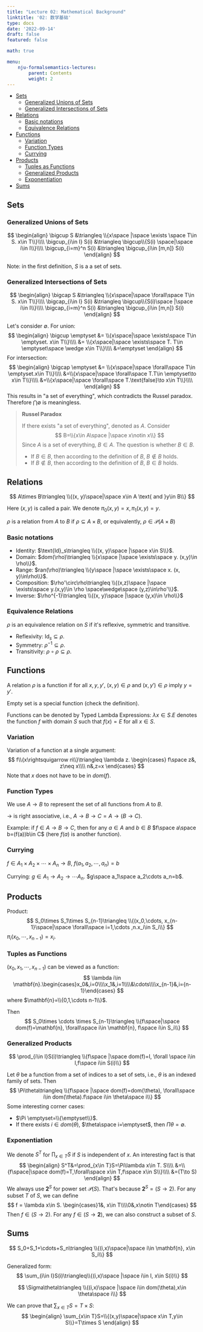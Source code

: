 ```yaml
---
title: "Lecture 02: Mathematical Background"
linktitle: '02: 数学基础'
type: docs
date: '2022-09-14'
draft: false
featured: false

math: true

menu:
    nju-formalsemantics-lectures:
        parent: Contents
        weight: 2
---
```


- [Sets](#sets)
  - [Generalized Unions of Sets](#generalized-unions-of-sets)
  - [Generalized Intersections of Sets](#generalized-intersections-of-sets)
- [Relations](#relations)
  - [Basic notations](#basic-notations)
  - [Equivalence Relations](#equivalence-relations)
- [Functions](#functions)
  - [Variation](#variation)
  - [Function Types](#function-types)
  - [Currying](#currying)
- [Products](#products)
  - [Tuples as Functions](#tuples-as-functions)
  - [Generalized Products](#generalized-products)
  - [Exponentiation](#exponentiation)
- [Sums](#sums)

## Sets

### Generalized Unions of Sets

$$
\begin{align}
\bigcup S &\triangleq \\{x\space |\space \exists \space T\in S. x\in T\\}\\\\
\bigcup_{i\in I} S(i) &\triangleq \bigcup\\{S(i) \space|\space i\in I\\}\\\\
\bigcup_{i=m}^n S(i) &\triangleq \bigcup_{i\in [m,n]} S(i)
\end{align}
$$

Note: in the first definition, $S$ is a a set of sets.

### Generalized Intersections of Sets

$$
\begin{align}
\bigcap S &\triangleq \\{x\space|\space \forall\space T\in S. x\in T\\}\\\\
\bigcap_{i\in I} S(i) &\triangleq \bigcup\\{S(i)\space |\space i\in I\\}\\\\
\bigcap_{i=m}^n S(i) &\triangleq \bigcup_{i\in [m,n]} S(i)
\end{align}
$$

Let's consider $\emptyset$. For union:
$$
\begin{align}
\bigcup \emptyset &= \\{x\space|\space \exists\space T\in \emptyset. x\in T\\}\\\\
&= \\{x\space|\space \exists\space T. T\in \emptyset\space \wedge x\in T\\}\\\\
&=\emptyset
\end{align}
$$
For intersection:
$$
\begin{align}
\bigcap \emptyset &= \\{x\space|\space \forall\space T\in \emptyset.x\in T\\}\\\\
&=\\{x\space|\space \forall\space T.T\in \emptyset\to x\in T\\}\\\\
&=\\{x\space|\space \forall\space T.\text{false}\to x\in T\\}\\\\
\end{align}
$$
This results in "a set of everything", which contradicts the Russel paradox. Therefore $\bigcap \emptyset$ is meaningless.

> **Russel Paradox**
>
> If there exists "a set of everything", denoted as $A$. Consider
> $$
> B=\\{x\in A\space |\space x\notin x\\}
> $$
> Since $A$ is a set of everything, $B\in A$. The question is whether $B\in B$.
>
> * If $B\in B$, then according to the definition of $B$, $B\notin B$ holds.
> * If $B\notin B$, then according to the definition of $B$, $B\in B$ holds.

## Relations

$$
A\times B\triangleq \\{(x, y)\space|\space x\in A \text{ and }y\in B\\}
$$

Here $(x, y)$ is called a pair. We denote $\pi_0(x, y)=x,\pi_1(x, y)=y$.

$\rho$ is a relation from $A$ to $B$ if $\rho \subseteq A\times B$, or equivalently, $\rho \in \mathcal P(A\times B)$

### Basic notations

* Identity: $\text{Id}_s\triangleq \\{(x, y)\space |\space x\in S\\}$.
* Domain: $dom(\rho)\triangleq \\{x\space |\space \exists\space y. (x,y)\in \rho\\}$.
* Range: $ran(\rho)\triangleq \\{y\space |\space \exists\space x. (x, y)\in\rho\\}$.
* Composition: $\rho'\circ\rho\triangleq \\{(x,z)\space |\space \exists\space y.(x,y)\in \rho \space\wedge\space (y,z)\in\rho'\\}$.
* Inverse: $\rho^{-1}\triangleq \\{(x, y)\space |\space (y,x)\in \rho\\}$

### Equivalence Relations

$\rho$ is an equivalence relation on $S$ if it's reflexive, symmetric and transitive.

* Reflexivity: $\text{Id}_s\subseteq \rho$.
* Symmetry: $\rho^{-1}\subseteq \rho$.
* Transitivity: $\rho \circ\rho \subseteq \rho$.

## Functions

A relation $\rho$ is a function if for all $x,y,y'$, $(x,y)\in \rho$ and $(x,y')\in\rho$ imply $y=y'$.

Empty set is a special function (check the definition).

Functions can be denoted by Typed Lambda Expressions: $\lambda x\in S. E$ denotes the function $f$ with domain $S$ such that $f(x)=E$ for all $x\in S$.

### Variation

Variation of a function at a single argument:
$$
f\\{x\rightsquigarrow n\\}\triangleq \lambda z.
\begin{cases}
f\space z&, z\neq x\\\\
n&,z=x
\end{cases}
$$
Note that $x$ does not have to be in $dom(f)$.

### Function Types

We use $A\to B$ to represent the set of all functions from $A$ to $B$.

 $\to$ is right associative, i.e., $A\to B\to C=A\to(B\to C)$.

Example: if $f\in A\to B\to C$, then for any $a\in A$ and $b\in B$  $f\space a\space b=(f(a))b\in C$ (here $f(a)$ is another function).

### Currying

$f\in A_1\times A_2\times \cdots \times A_n\to B$, $f(a_1, a_2, \cdots, a_n)=b$

Currying: $g\in A_1\to A_2\to \cdots A_n$. $g\space a_1\space a_2\cdots a_n=b$.

## Products

Product:
$$
S_0\times S_1\times S_{n-1}\triangleq \\{(x_0,\cdots, x_{n-1}\space|\space \forall\space i=1,\cdots ,n.x_i\in S_i\\}
$$
$\pi_i(x_0,\cdots, x_{n-1})=x_i$.

### Tuples as Functions

$(x_0,x_1,\cdots, x_{n-1})$ can be viewed as a function:
$$
\lambda i\in \mathbf{n}.\begin{cases}x_0&,i=0\\\\x_1&,i=1\\\\&\cdots\\\\x_{n-1}&,i={n-1}\end{cases}
$$
where $\mathbf{n}=\\{0,1,\cdots n-1\\}$.

Then
$$
S_0\times \cdots \times S_{n-1}\triangleq \\{f\space|\space dom(f)=\mathbf{n}, \forall\space i\in \mathbf{n}, f\space i\in S_i\\}
$$

### Generalized Products

$$
\prod_{i\in I}S(i)\triangleq \\{f\space |\space dom(f)=I, \forall \space i\in I,f\space i\in S(i)\\}
$$

Let $\theta$ be a function from a set of indices to a set of sets, i.e., $\theta$ is an indexed family of sets. Then
$$
\Pi\theta\triangleq \\{f\space |\space dom(f)=dom(\theta), \forall\space i\in dom(\theta).f\space i\in \theta\space i\\}
$$
Some interesting corner cases:

* $\Pi \emptyset=\\{\emptyset\\}$.
* If there exists $i\in dom(\theta)$, $\theta\space i=\emptyset$, then $\Pi\theta=\emptyset$.

### Exponentiation

We denote $S^T$ for $\displaystyle{\prod_{x\in T} S}$ if $S$ is independent of $x$. An interesting fact is that
$$
\begin{align}
S^T&=\prod_{x\in T}S=\Pi\lambda x\in T. S\\\\
&=\\{f\space|\space dom(f)=T,\forall\space x\in T,f\space x\in S\\}\\\\
&=(T\to S)
\end{align}
$$
We always use $\mathbf{2}^S$ for power set $\mathcal P(S)$.  That's because $\mathbf{2}^S=(S\to 2)$. For any subset $T$ of $S$, we can define
$$
f = \lambda x\in S. \begin{cases}1&, x\in T\\\\0&,x\notin T\end{cases}
$$
Then $f\in (S\to 2)$. For any $f\in (S\to \mathbf{2})$, we can also construct a subset of $S$.

## Sums

$$
S_0+S_1+\cdots+S_n\triangleq \\{(i,x)\space|\space i\in \mathbf{n}, x\in S_i\\}
$$

Generalized form:
$$
\sum_{i\in I}S(i)\triangleq\\{(i,x)\space |\space i\in I, x\in S(i)\\}
$$

$$
\Sigma\theta\triangleq \\{(i,x)\space |\space i\in dom(\theta),x\in \theta\space i\\}
$$

We can prove that $\displaystyle{\sum_{x\in T}S}=T\times S$:
$$
\begin{align}
\sum_{x\in T}S=\\{(x,y)\space|\space x\in T,y\in S\\}=T\times S
\end{align}
$$